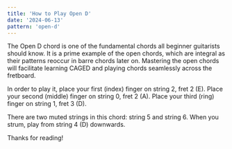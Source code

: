 ```yaml
---
title: 'How to Play Open D'
date: '2024-06-13'
pattern: 'open-d'
---
```


The Open D chord is one of the fundamental chords all beginner guitarists should know. It is a prime example of the open chords, which are integral as their patterns reoccur in barre chords later on. Mastering the open chords will facilitate learning CAGED and playing chords seamlessly across the fretboard.

In order to play it, place your first (index) finger on string 2, fret 2 (E). Place your second (middle) finger on string 0, fret 2 (A). Place your third (ring) finger on string 1, fret 3 (D).

There are two muted strings in this chord: string 5 and string 6. When you strum, play from string 4 (D) downwards.

Thanks for reading!
